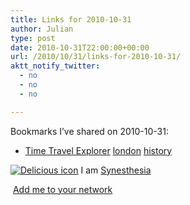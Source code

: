 ```yaml
---
title: Links for 2010-10-31
author: Julian
type: post
date: 2010-10-31T22:00:00+00:00
url: /2010/10/31/links-for-2010-10-31/
aktt_notify_twitter:
  - no
  - no
  - no

---
```

Bookmarks I&#8217;ve shared on 2010-10-31:

  * [Time Travel Explorer][1] 
    [london][2] [history][3] </li> </ul> 
    
    <p class="deliciouslink">
      <a href="https://del.icio.us/synesthesia" title="See all my bookmarks on del.icio.us"><img src="https://www.synesthesia.co.uk/images/deliciousicon.jpg" alt="Delicious icon" /></a>&nbsp;I am <a href="https://del.icio.us/synesthesia" title="See all my bookmarks on del.icio.us">Synesthesia</a>
    </p>
    
    <p class="deliciouslink">
      <a href="https://del.icio.us/network?add=synesthesia" title="Add me to your del.icio.us network"><img src="https://www.synesthesia.co.uk/images/add.gif" alt="" /></a>&nbsp;<a href="https://del.icio.us/network?add=synesthesia" title="Add me to your del.icio.us network">Add me to your network</a>
    </p>

 [1]: https://www.timetravelexplorer.com/blog
 [2]: https://delicious.com/synesthesia/london
 [3]: https://delicious.com/synesthesia/history
